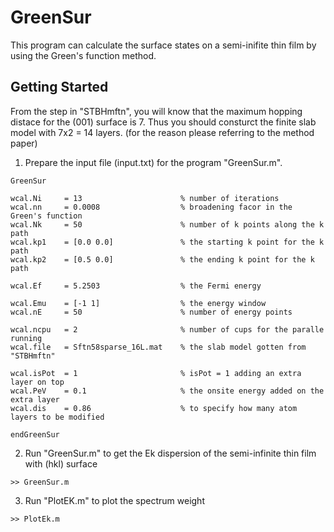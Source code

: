 # GreenSur
This program can calculate the surface states on a semi-inifite thin film by using the Green's function method. 

## Getting Started 
From the step in "STBHmftn", you will know that the maximum hopping distace for the (001) surface is 7. Thus you should consturct the finite slab model with 7x2 = 14 layers. (for the reason please referring to the method paper)
1) Prepare the input file (input.txt) for the program "GreenSur.m". 
```
GreenSur

wcal.Ni     = 13                      % number of iterations
wcal.nn     = 0.0008                  % broadening facor in the Green's function
wcal.Nk     = 50                      % number of k points along the k path 
wcal.kp1    = [0.0 0.0]               % the starting k point for the k path
wcal.kp2    = [0.5 0.0]               % the ending k point for the k path

wcal.Ef     = 5.2503                  % the Fermi energy 

wcal.Emu    = [-1 1]                  % the energy window
wcal.nE     = 50                      % number of energy points 

wcal.ncpu   = 2                       % number of cups for the paralle running
wcal.file   = Sftn58sparse_16L.mat    % the slab model gotten from "STBHmftn"

wcal.isPot  = 1                       % isPot = 1 adding an extra layer on top
wcal.PeV    = 0.1                     % the onsite energy added on the extra layer 
wcal.dis    = 0.86                    % to specify how many atom layers to be modified 

endGreenSur
```
2) Run "GreenSur.m" to get the Ek dispersion of the semi-infinite thin film with (hkl) surface
```
>> GreenSur.m
```
3) Run "PlotEK.m" to plot the spectrum weight
```
>> PlotEk.m
```
